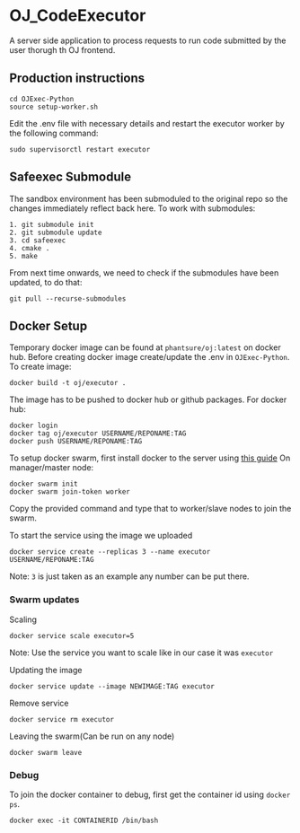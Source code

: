 # OJ_CodeExecutor

A server side application to process requests to run code submitted by the user thorugh th OJ frontend.

## Production instructions

```
cd OJExec-Python
source setup-worker.sh
```

Edit the .env file with necessary details and restart the executor worker by the following command:
``` 
sudo supervisorctl restart executor
```

## Safeexec Submodule

The sandbox environment has been submoduled to the original repo so the changes immediately reflect back here.
To work with submodules:

```
1. git submodule init
2. git submodule update
3. cd safeexec
4. cmake .
5. make
```
From next time onwards, we need to check if the submodules have been updated, to do that:

```
git pull --recurse-submodules
```

## Docker Setup

Temporary docker image can be found at `phantsure/oj:latest` on docker hub.
Before creating docker image create/update the .env in `OJExec-Python`. To create image:

```
docker build -t oj/executor .
```
The image has to be pushed to docker hub or github packages. For docker hub:
```
docker login
docker tag oj/executor USERNAME/REPONAME:TAG
docker push USERNAME/REPONAME:TAG
```

To setup docker swarm, first install docker to the server using [this guide](https://docs.docker.com/engine/install/ubuntu/)
On manager/master node:
```
docker swarm init
docker swarm join-token worker
```
Copy the provided command and type that to worker/slave nodes to join the swarm.

To start the service using the image we uploaded
```
docker service create --replicas 3 --name executor USERNAME/REPONAME:TAG
```
Note: `3` is just taken as an example any number can be put there.

### Swarm updates
Scaling
```
docker service scale executor=5
```
Note: Use the service you want to scale like in our case it was `executor`

Updating the image
```
docker service update --image NEWIMAGE:TAG executor
```

Remove service
```
docker service rm executor
```

Leaving the swarm(Can be run on any node)
```
docker swarm leave
```

### Debug 
To join the docker container to debug, first get the container id using `docker ps`.
```
docker exec -it CONTAINERID /bin/bash
```
